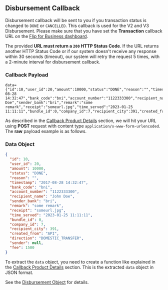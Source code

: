 <div></div>

## Disbursement Callback

Disbursement callback will be sent to you if you transaction status is changed to `DONE` or `CANCELLED`. This callback is used for the V2 and V3 Disbursement. Please make sure that you have set the **Transaction** callback URL on the [Flip for Business dashboard](https://business.flip.id/settings/api-setting).

<aside class="warning">
  <p>
    The provided
    <strong>URL must return a <code>200</code> HTTP Status Code</strong>. If the
    URL returns another HTTP Status Code or if our system doesn't receive any
    response within 30 seconds (timeout), our system will retry the request 5
    times, with a 2-minute interval for disbursement callback.
  </p>
</aside>

### Callback Payload

```
data={"id":10,"user_id":20,"amount":10000,"status":"DONE","reason":"","timestamp":"2017-08-28 14:32:47","bank_code":"bni","account_number":"1122333300","recipient_name":"John Doe","sender_bank":"bri","remark":"some remark","receipt":"someurl.jpg","time_served":"2023-01-25 11:11:11","bundle_id":0,"company_id":7,"recipient_city":391,"created_from":"API","direction":"DOMESTIC_TRANSFER","sender":null,"fee":1500}&token=yourvalidationtoken
```

As described in the [Callback Product Details](#callback-details) section, we will hit your URL using **POST** request with content type `application/x-www-form-urlencoded`. The **raw** payload example is as follows.

### Data Object

```json
{
  "id": 10,
  "user_id": 20,
  "amount": 10000,
  "status": "DONE",
  "reason": "",
  "timestamp": "2017-08-28 14:32:47",
  "bank_code": "bni",
  "account_number": "1122333300",
  "recipient_name": "John Doe",
  "sender_bank": "bri",
  "remark": "some remark",
  "receipt": "someurl.jpg",
  "time_served": "2023-01-25 11:11:11",
  "bundle_id": 0,
  "company_id": 7,
  "recipient_city": 391,
  "created_from": "API",
  "direction": "DOMESTIC_TRANSFER",
  "sender": null,
  "fee": 1500
}
```

To extract the `data` object, you need to create a function like explained in the [Callback Product Details](#callback-details) section. This is the extracted `data` object in JSON format.

See the [Disbursement Object](#money-transfer-objects) for details.
